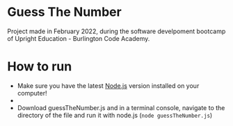 # Guess The Number

Project made in February 2022, during the software develpoment bootcamp of Upright Education - Burlington Code Academy.

# How to run

- Make sure you have the latest [Node.js](https://nodejs.org/en/) version installed on your computer!
- 
- Download guessTheNumber.js and in a terminal console, navigate to the directory of the file and run it with node.js (```node guessTheNumber.js```)



